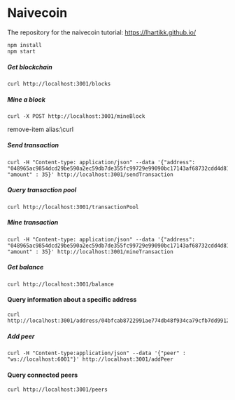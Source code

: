 # Naivecoin

The repository for the naivecoin tutorial: https://lhartikk.github.io/

```
npm install
npm start
```

##### Get blockchain
```
curl http://localhost:3001/blocks
```

##### Mine a block
```
curl -X POST http://localhost:3001/mineBlock
``` 

remove-item alias:\curl

##### Send transaction
```
curl -H "Content-type: application/json" --data '{"address": "048965ac9854dcd29be590a2ec59db7de355fc99729e99090bc17143af68732cdd4d81d5e1d1d00449264e4b44538f91e7c66b4c58ee5485fd7118fbbf2a21aea9", "amount" : 35}' http://localhost:3001/sendTransaction
```

##### Query transaction pool
```
curl http://localhost:3001/transactionPool
```

##### Mine transaction
```
curl -H "Content-type: application/json" --data '{"address": "048965ac9854dcd29be590a2ec59db7de355fc99729e99090bc17143af68732cdd4d81d5e1d1d00449264e4b44538f91e7c66b4c58ee5485fd7118fbbf2a21aea9", "amount" : 35}' http://localhost:3001/mineTransaction
```

##### Get balance
```
curl http://localhost:3001/balance
```

#### Query information about a specific address
```
curl http://localhost:3001/address/04bfcab8722991ae774db48f934ca79cfb7dd991229153b9f732ba5334aafcd8e7266e47076996b55a14bf9913ee3145ce0cfc1372ada8ada74bd287450313534a
```

##### Add peer
```
curl -H "Content-type:application/json" --data '{"peer" : "ws://localhost:6001"}' http://localhost:3001/addPeer
```
#### Query connected peers
```
curl http://localhost:3001/peers
```
